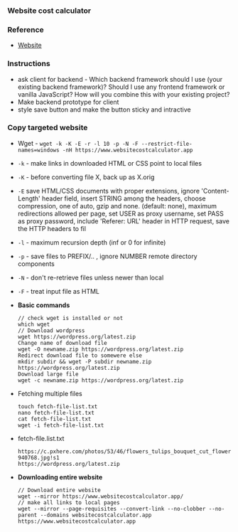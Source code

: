 ### Website cost calculator

### Reference
 - [Website](https://www.websitecostcalculator.app/)
 
### Instructions
 - ask client for backend - Which backend framework should I use (your existing backend framework)? Should I use any frontend framework or vanilla JavaScript? How will you combine this with your existing project?
 - Make backend prototype for client
 - style save button and make the button sticky and intractive

### Copy targeted website

- Wget - `wget -k -K -E -r -l 10 -p -N -F --restrict-file-names=windows -nH https://www.websitecostcalculator.app`
- `-k` - make links in downloaded HTML or CSS point to local files
- `-K` - before converting file X, back up as X.orig
- `-E` save HTML/CSS documents with proper extensions, ignore 'Content-Length' header field, insert STRING among the headers, choose compression, one of auto, gzip and none. (default: none), maximum redirections allowed per page, set USER as proxy username, set PASS as proxy password, include 'Referer: URL' header in HTTP request, save the HTTP headers to fil
- `-l` - maximum recursion depth (inf or 0 for infinite)
- `-p` - save files to PREFIX/.. , ignore NUMBER remote directory components
- `-N` - don't re-retrieve files unless newer than local
- `-F` - treat input file as HTML

- **Basic commands**
  ```
  // check wget is installed or not
  which wget
  // Download wordpress
  wget https://wordpress.org/latest.zip
  Change name of download file
  wget -O newname.zip https://wordpress.org/latest.zip
  Redirect download file to somewere else
  mkdir subdir && wget -P subdir newname.zip https://wordpress.org/latest.zip
  Download large file
  wget -c newname.zip https://wordpress.org/latest.zip
  ```
- Fetching multiple files
  ```
  touch fetch-file-list.txt
  nano fetch-file-list.txt
  cat fetch-file-list.txt
  wget -i fetch-file-list.txt
  ```
- fetch-file.list.txt
  ```
  https://c.pxhere.com/photos/53/46/flowers_tulips_bouquet_cut_flowers_colorful_color_plant_violet-940768.jpg!s1
  https://wordpress.org/latest.zip
  ```
- **Downloading entire website**

  ```
  // Download entire website
  wget --mirror https://www.websitecostcalculator.app/
  // make all links to local pages
  wget --mirror --page-requisites --convert-link --no-clobber --no-parent --domains websitecostcalculator.app https://www.websitecostcalculator.app
  ```
